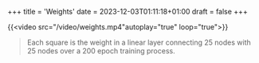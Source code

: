+++
title = 'Weights'
date = 2023-12-03T01:11:18+01:00
draft = false
+++

<!-- {{<video src="/meansquarederror/video/weights.mp4"autoplay="true" loop="true">}} -->
{{<video src="/video/weights.mp4"autoplay="true" loop="true">}}

> Each square is the weight in a linear layer connecting 25 nodes with 25 nodes over a 200 epoch training process. 